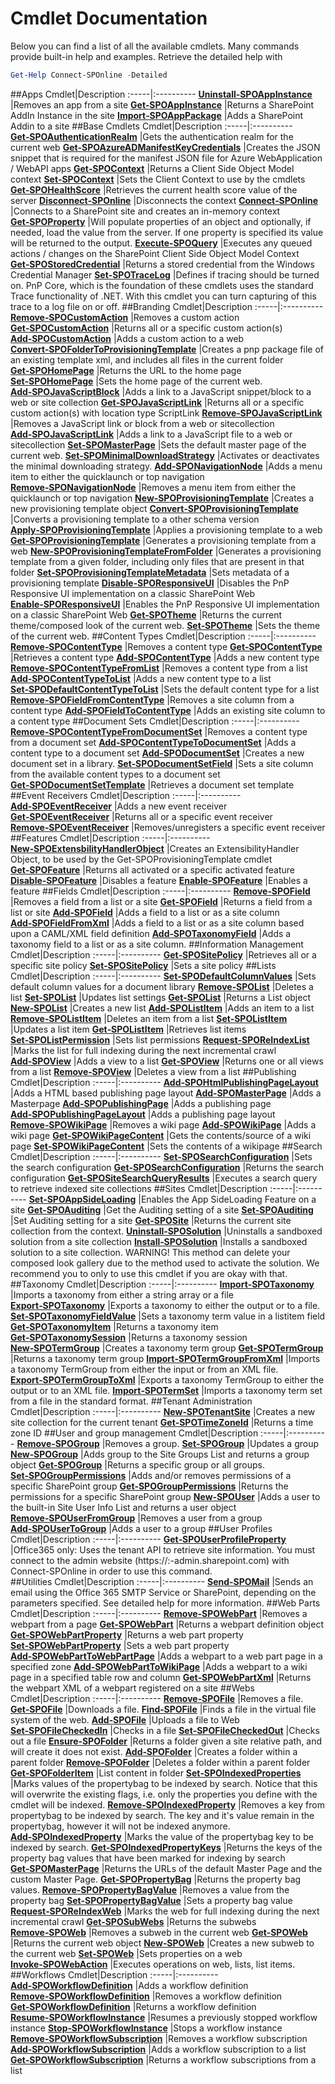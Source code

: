 # Cmdlet Documentation #
Below you can find a list of all the available cmdlets. Many commands provide built-in help and examples. Retrieve the detailed help with 

```powershell
Get-Help Connect-SPOnline -Detailed
```

##Apps
Cmdlet|Description
:-----|:----------
**[Uninstall&#8209;SPOAppInstance](UninstallSPOAppInstance.md)** |Removes an app from a site
**[Get&#8209;SPOAppInstance](GetSPOAppInstance.md)** |Returns a SharePoint AddIn Instance in the site
**[Import&#8209;SPOAppPackage](ImportSPOAppPackage.md)** |Adds a SharePoint Addin to a site
##Base Cmdlets
Cmdlet|Description
:-----|:----------
**[Get&#8209;SPOAuthenticationRealm](GetSPOAuthenticationRealm.md)** |Gets the authentication realm for the current web
**[Get&#8209;SPOAzureADManifestKeyCredentials](GetSPOAzureADManifestKeyCredentials.md)** |Creates the JSON snippet that is required for the manifest JSON file for Azure WebApplication / WebAPI apps
**[Get&#8209;SPOContext](GetSPOContext.md)** |Returns a Client Side Object Model context
**[Set&#8209;SPOContext](SetSPOContext.md)** |Sets the Client Context to use by the cmdlets
**[Get&#8209;SPOHealthScore](GetSPOHealthScore.md)** |Retrieves the current health score value of the server
**[Disconnect&#8209;SPOnline](DisconnectSPOnline.md)** |Disconnects the context
**[Connect&#8209;SPOnline](ConnectSPOnline.md)** |Connects to a SharePoint site and creates an in-memory context
**[Get&#8209;SPOProperty](GetSPOProperty.md)** |Will populate properties of an object and optionally, if needed, load the value from the server. If one property is specified its value will be returned to the output.
**[Execute&#8209;SPOQuery](ExecuteSPOQuery.md)** |Executes any queued actions / changes on the SharePoint Client Side Object Model Context
**[Get&#8209;SPOStoredCredential](GetSPOStoredCredential.md)** |Returns a stored credential from the Windows Credential Manager
**[Set&#8209;SPOTraceLog](SetSPOTraceLog.md)** |Defines if tracing should be turned on. PnP Core, which is the foundation of these cmdlets uses the standard Trace functionality of .NET. With this cmdlet you can turn capturing of this trace to a log file on or off.
##Branding
Cmdlet|Description
:-----|:----------
**[Remove&#8209;SPOCustomAction](RemoveSPOCustomAction.md)** |Removes a custom action
**[Get&#8209;SPOCustomAction](GetSPOCustomAction.md)** |Returns all or a specific custom action(s)
**[Add&#8209;SPOCustomAction](AddSPOCustomAction.md)** |Adds a custom action to a web
**[Convert&#8209;SPOFolderToProvisioningTemplate](ConvertSPOFolderToProvisioningTemplate.md)** |Creates a pnp package file of an existing template xml, and includes all files in the current folder
**[Get&#8209;SPOHomePage](GetSPOHomePage.md)** |Returns the URL to the home page
**[Set&#8209;SPOHomePage](SetSPOHomePage.md)** |Sets the home page of the current web.
**[Add&#8209;SPOJavaScriptBlock](AddSPOJavaScriptBlock.md)** |Adds a link to a JavaScript snippet/block to a web or site collection
**[Get&#8209;SPOJavaScriptLink](GetSPOJavaScriptLink.md)** |Returns all or a specific custom action(s) with location type ScriptLink
**[Remove&#8209;SPOJavaScriptLink](RemoveSPOJavaScriptLink.md)** |Removes a JavaScript link or block from a web or sitecollection
**[Add&#8209;SPOJavaScriptLink](AddSPOJavaScriptLink.md)** |Adds a link to a JavaScript file to a web or sitecollection
**[Set&#8209;SPOMasterPage](SetSPOMasterPage.md)** |Sets the default master page of the current web.
**[Set&#8209;SPOMinimalDownloadStrategy](SetSPOMinimalDownloadStrategy.md)** |Activates or deactivates the minimal downloading strategy.
**[Add&#8209;SPONavigationNode](AddSPONavigationNode.md)** |Adds a menu item to either the quicklaunch or top navigation
**[Remove&#8209;SPONavigationNode](RemoveSPONavigationNode.md)** |Removes a menu item from either the quicklaunch or top navigation
**[New&#8209;SPOProvisioningTemplate](NewSPOProvisioningTemplate.md)** |Creates a new provisioning template object
**[Convert&#8209;SPOProvisioningTemplate](ConvertSPOProvisioningTemplate.md)** |Converts a provisioning template to a other schema version
**[Apply&#8209;SPOProvisioningTemplate](ApplySPOProvisioningTemplate.md)** |Applies a provisioning template to a web
**[Get&#8209;SPOProvisioningTemplate](GetSPOProvisioningTemplate.md)** |Generates a provisioning template from a web
**[New&#8209;SPOProvisioningTemplateFromFolder](NewSPOProvisioningTemplateFromFolder.md)** |Generates a provisioning template from a given folder, including only files that are present in that folder
**[Set&#8209;SPOProvisioningTemplateMetadata](SetSPOProvisioningTemplateMetadata.md)** |Sets metadata of a provisioning template
**[Disable&#8209;SPOResponsiveUI](DisableSPOResponsiveUI.md)** |Disables the PnP Responsive UI implementation on a classic SharePoint Web
**[Enable&#8209;SPOResponsiveUI](EnableSPOResponsiveUI.md)** |Enables the PnP Responsive UI implementation on a classic SharePoint Web
**[Get&#8209;SPOTheme](GetSPOTheme.md)** |Returns the current theme/composed look of the current web.
**[Set&#8209;SPOTheme](SetSPOTheme.md)** |Sets the theme of the current web.
##Content Types
Cmdlet|Description
:-----|:----------
**[Remove&#8209;SPOContentType](RemoveSPOContentType.md)** |Removes a content type
**[Get&#8209;SPOContentType](GetSPOContentType.md)** |Retrieves a content type
**[Add&#8209;SPOContentType](AddSPOContentType.md)** |Adds a new content type
**[Remove&#8209;SPOContentTypeFromList](RemoveSPOContentTypeFromList.md)** |Removes a content type from a list
**[Add&#8209;SPOContentTypeToList](AddSPOContentTypeToList.md)** |Adds a new content type to a list
**[Set&#8209;SPODefaultContentTypeToList](SetSPODefaultContentTypeToList.md)** |Sets the default content type for a list
**[Remove&#8209;SPOFieldFromContentType](RemoveSPOFieldFromContentType.md)** |Removes a site column from a content type
**[Add&#8209;SPOFieldToContentType](AddSPOFieldToContentType.md)** |Adds an existing site column to a content type
##Document Sets
Cmdlet|Description
:-----|:----------
**[Remove&#8209;SPOContentTypeFromDocumentSet](RemoveSPOContentTypeFromDocumentSet.md)** |Removes a content type from a document set
**[Add&#8209;SPOContentTypeToDocumentSet](AddSPOContentTypeToDocumentSet.md)** |Adds a content type to a document set
**[Add&#8209;SPODocumentSet](AddSPODocumentSet.md)** |Creates a new document set in a library.
**[Set&#8209;SPODocumentSetField](SetSPODocumentSetField.md)** |Sets a site column from the available content types to a document set
**[Get&#8209;SPODocumentSetTemplate](GetSPODocumentSetTemplate.md)** |Retrieves a document set template
##Event Receivers
Cmdlet|Description
:-----|:----------
**[Add&#8209;SPOEventReceiver](AddSPOEventReceiver.md)** |Adds a new event receiver
**[Get&#8209;SPOEventReceiver](GetSPOEventReceiver.md)** |Returns all or a specific event receiver
**[Remove&#8209;SPOEventReceiver](RemoveSPOEventReceiver.md)** |Removes/unregisters a specific event receiver
##Features
Cmdlet|Description
:-----|:----------
**[New&#8209;SPOExtensbilityHandlerObject](NewSPOExtensbilityHandlerObject.md)** |Creates an ExtensibilityHandler Object, to be used by the Get-SPOProvisioningTemplate cmdlet
**[Get&#8209;SPOFeature](GetSPOFeature.md)** |Returns all activated or a specific activated feature
**[Disable&#8209;SPOFeature](DisableSPOFeature.md)** |Disables a feature
**[Enable&#8209;SPOFeature](EnableSPOFeature.md)** |Enables a feature
##Fields
Cmdlet|Description
:-----|:----------
**[Remove&#8209;SPOField](RemoveSPOField.md)** |Removes a field from a list or a site
**[Get&#8209;SPOField](GetSPOField.md)** |Returns a field from a list or site
**[Add&#8209;SPOField](AddSPOField.md)** |Adds a field to a list or as a site column
**[Add&#8209;SPOFieldFromXml](AddSPOFieldFromXml.md)** |Adds a field to a list or as a site column based upon a CAML/XML field definition
**[Add&#8209;SPOTaxonomyField](AddSPOTaxonomyField.md)** |Adds a taxonomy field to a list or as a site column.
##Information Management
Cmdlet|Description
:-----|:----------
**[Get&#8209;SPOSitePolicy](GetSPOSitePolicy.md)** |Retrieves all or a specific site policy
**[Set&#8209;SPOSitePolicy](SetSPOSitePolicy.md)** |Sets a site policy
##Lists
Cmdlet|Description
:-----|:----------
**[Set&#8209;SPODefaultColumnValues](SetSPODefaultColumnValues.md)** |Sets default column values for a document library
**[Remove&#8209;SPOList](RemoveSPOList.md)** |Deletes a list
**[Set&#8209;SPOList](SetSPOList.md)** |Updates list settings
**[Get&#8209;SPOList](GetSPOList.md)** |Returns a List object
**[New&#8209;SPOList](NewSPOList.md)** |Creates a new list
**[Add&#8209;SPOListItem](AddSPOListItem.md)** |Adds an item to a list
**[Remove&#8209;SPOListItem](RemoveSPOListItem.md)** |Deletes an item from a list
**[Set&#8209;SPOListItem](SetSPOListItem.md)** |Updates a list item
**[Get&#8209;SPOListItem](GetSPOListItem.md)** |Retrieves list items
**[Set&#8209;SPOListPermission](SetSPOListPermission.md)** |Sets list permissions
**[Request&#8209;SPOReIndexList](RequestSPOReIndexList.md)** |Marks the list for full indexing during the next incremental crawl
**[Add&#8209;SPOView](AddSPOView.md)** |Adds a view to a list
**[Get&#8209;SPOView](GetSPOView.md)** |Returns one or all views from a list
**[Remove&#8209;SPOView](RemoveSPOView.md)** |Deletes a view from a list
##Publishing
Cmdlet|Description
:-----|:----------
**[Add&#8209;SPOHtmlPublishingPageLayout](AddSPOHtmlPublishingPageLayout.md)** |Adds a HTML based publishing page layout
**[Add&#8209;SPOMasterPage](AddSPOMasterPage.md)** |Adds a Masterpage
**[Add&#8209;SPOPublishingPage](AddSPOPublishingPage.md)** |Adds a publishing page
**[Add&#8209;SPOPublishingPageLayout](AddSPOPublishingPageLayout.md)** |Adds a publishing page layout
**[Remove&#8209;SPOWikiPage](RemoveSPOWikiPage.md)** |Removes a wiki page
**[Add&#8209;SPOWikiPage](AddSPOWikiPage.md)** |Adds a wiki page
**[Get&#8209;SPOWikiPageContent](GetSPOWikiPageContent.md)** |Gets the contents/source of a wiki page
**[Set&#8209;SPOWikiPageContent](SetSPOWikiPageContent.md)** |Sets the contents of a wikipage
##Search
Cmdlet|Description
:-----|:----------
**[Set&#8209;SPOSearchConfiguration](SetSPOSearchConfiguration.md)** |Sets the search configuration
**[Get&#8209;SPOSearchConfiguration](GetSPOSearchConfiguration.md)** |Returns the search configuration
**[Get&#8209;SPOSiteSearchQueryResults](GetSPOSiteSearchQueryResults.md)** |Executes a search query to retrieve indexed site collections
##Sites
Cmdlet|Description
:-----|:----------
**[Set&#8209;SPOAppSideLoading](SetSPOAppSideLoading.md)** |Enables the App SideLoading Feature on a site
**[Get&#8209;SPOAuditing](GetSPOAuditing.md)** |Get the Auditing setting of a site
**[Set&#8209;SPOAuditing](SetSPOAuditing.md)** |Set Auditing setting for a site
**[Get&#8209;SPOSite](GetSPOSite.md)** |Returns the current site collection from the context.
**[Uninstall&#8209;SPOSolution](UninstallSPOSolution.md)** |Uninstalls a sandboxed solution from a site collection
**[Install&#8209;SPOSolution](InstallSPOSolution.md)** |Installs a sandboxed solution to a site collection. WARNING! This method can delete your composed look gallery due to the method used to activate the solution. We recommend you to only to use this cmdlet if you are okay with that.
##Taxonomy
Cmdlet|Description
:-----|:----------
**[Import&#8209;SPOTaxonomy](ImportSPOTaxonomy.md)** |Imports a taxonomy from either a string array or a file
**[Export&#8209;SPOTaxonomy](ExportSPOTaxonomy.md)** |Exports a taxonomy to either the output or to a file.
**[Set&#8209;SPOTaxonomyFieldValue](SetSPOTaxonomyFieldValue.md)** |Sets a taxonomy term value in a listitem field
**[Get&#8209;SPOTaxonomyItem](GetSPOTaxonomyItem.md)** |Returns a taxonomy item
**[Get&#8209;SPOTaxonomySession](GetSPOTaxonomySession.md)** |Returns a taxonomy session
**[New&#8209;SPOTermGroup](NewSPOTermGroup.md)** |Creates a taxonomy term group
**[Get&#8209;SPOTermGroup](GetSPOTermGroup.md)** |Returns a taxonomy term group
**[Import&#8209;SPOTermGroupFromXml](ImportSPOTermGroupFromXml.md)** |Imports a taxonomy TermGroup from either the input or from an XML file.
**[Export&#8209;SPOTermGroupToXml](ExportSPOTermGroupToXml.md)** |Exports a taxonomy TermGroup to either the output or to an XML file.
**[Import&#8209;SPOTermSet](ImportSPOTermSet.md)** |Imports a taxonomy term set from a file in the standard format.
##Tenant Administration
Cmdlet|Description
:-----|:----------
**[New&#8209;SPOTenantSite](NewSPOTenantSite.md)** |Creates a new site collection for the current tenant
**[Get&#8209;SPOTimeZoneId](GetSPOTimeZoneId.md)** |Returns a time zone ID
##User and group management
Cmdlet|Description
:-----|:----------
**[Remove&#8209;SPOGroup](RemoveSPOGroup.md)** |Removes a group.
**[Set&#8209;SPOGroup](SetSPOGroup.md)** |Updates a group
**[New&#8209;SPOGroup](NewSPOGroup.md)** |Adds group to the Site Groups List and returns a group object
**[Get&#8209;SPOGroup](GetSPOGroup.md)** |Returns a specific group or all groups.
**[Set&#8209;SPOGroupPermissions](SetSPOGroupPermissions.md)** |Adds and/or removes permissions of a specific SharePoint group
**[Get&#8209;SPOGroupPermissions](GetSPOGroupPermissions.md)** |Returns the permissions for a specific SharePoint group
**[New&#8209;SPOUser](NewSPOUser.md)** |Adds a user to the built-in Site User Info List and returns a user object
**[Remove&#8209;SPOUserFromGroup](RemoveSPOUserFromGroup.md)** |Removes a user from a group
**[Add&#8209;SPOUserToGroup](AddSPOUserToGroup.md)** |Adds a user to a group
##User Profiles
Cmdlet|Description
:-----|:----------
**[Get&#8209;SPOUserProfileProperty](GetSPOUserProfileProperty.md)** |Office365 only: Uses the tenant API to retrieve site information.  You must connect to the admin website (https://:<tenant>-admin.sharepoint.com) with Connect-SPOnline in order to use this command.  
##Utilities
Cmdlet|Description
:-----|:----------
**[Send&#8209;SPOMail](SendSPOMail.md)** |Sends an email using the Office 365 SMTP Service or SharePoint, depending on the parameters specified. See detailed help for more information.
##Web Parts
Cmdlet|Description
:-----|:----------
**[Remove&#8209;SPOWebPart](RemoveSPOWebPart.md)** |Removes a webpart from a page
**[Get&#8209;SPOWebPart](GetSPOWebPart.md)** |Returns a webpart definition object
**[Get&#8209;SPOWebPartProperty](GetSPOWebPartProperty.md)** |Returns a web part property
**[Set&#8209;SPOWebPartProperty](SetSPOWebPartProperty.md)** |Sets a web part property
**[Add&#8209;SPOWebPartToWebPartPage](AddSPOWebPartToWebPartPage.md)** |Adds a webpart to a web part page in a specified zone
**[Add&#8209;SPOWebPartToWikiPage](AddSPOWebPartToWikiPage.md)** |Adds a webpart to a wiki page in a specified table row and column
**[Get&#8209;SPOWebPartXml](GetSPOWebPartXml.md)** |Returns the webpart XML of a webpart registered on a site
##Webs
Cmdlet|Description
:-----|:----------
**[Remove&#8209;SPOFile](RemoveSPOFile.md)** |Removes a file.
**[Get&#8209;SPOFile](GetSPOFile.md)** |Downloads a file.
**[Find&#8209;SPOFile](FindSPOFile.md)** |Finds a file in the virtual file system of the web.
**[Add&#8209;SPOFile](AddSPOFile.md)** |Uploads a file to Web
**[Set&#8209;SPOFileCheckedIn](SetSPOFileCheckedIn.md)** |Checks in a file
**[Set&#8209;SPOFileCheckedOut](SetSPOFileCheckedOut.md)** |Checks out a file
**[Ensure&#8209;SPOFolder](EnsureSPOFolder.md)** |Returns a folder given a site relative path, and will create it does not exist.
**[Add&#8209;SPOFolder](AddSPOFolder.md)** |Creates a folder within a parent folder
**[Remove&#8209;SPOFolder](RemoveSPOFolder.md)** |Deletes a folder within a parent folder
**[Get&#8209;SPOFolderItem](GetSPOFolderItem.md)** |List content in folder
**[Set&#8209;SPOIndexedProperties](SetSPOIndexedProperties.md)** |Marks values of the propertybag to be indexed by search. Notice that this will overwrite the existing flags, i.e. only the properties you define with the cmdlet will be indexed.
**[Remove&#8209;SPOIndexedProperty](RemoveSPOIndexedProperty.md)** |Removes a key from propertybag to be indexed by search. The key and it's value remain in the propertybag, however it will not be indexed anymore.
**[Add&#8209;SPOIndexedProperty](AddSPOIndexedProperty.md)** |Marks the value of the propertybag key to be indexed by search.
**[Get&#8209;SPOIndexedPropertyKeys](GetSPOIndexedPropertyKeys.md)** |Returns the keys of the property bag values that have been marked for indexing by search
**[Get&#8209;SPOMasterPage](GetSPOMasterPage.md)** |Returns the URLs of the default Master Page and the custom Master Page.
**[Get&#8209;SPOPropertyBag](GetSPOPropertyBag.md)** |Returns the property bag values.
**[Remove&#8209;SPOPropertyBagValue](RemoveSPOPropertyBagValue.md)** |Removes a value from the property bag
**[Set&#8209;SPOPropertyBagValue](SetSPOPropertyBagValue.md)** |Sets a property bag value
**[Request&#8209;SPOReIndexWeb](RequestSPOReIndexWeb.md)** |Marks the web for full indexing during the next incremental crawl
**[Get&#8209;SPOSubWebs](GetSPOSubWebs.md)** |Returns the subwebs
**[Remove&#8209;SPOWeb](RemoveSPOWeb.md)** |Removes a subweb in the current web
**[Get&#8209;SPOWeb](GetSPOWeb.md)** |Returns the current web object
**[New&#8209;SPOWeb](NewSPOWeb.md)** |Creates a new subweb to the current web
**[Set&#8209;SPOWeb](SetSPOWeb.md)** |Sets properties on a web
**[Invoke&#8209;SPOWebAction](InvokeSPOWebAction.md)** |Executes operations on web, lists, list items.
##Workflows
Cmdlet|Description
:-----|:----------
**[Add&#8209;SPOWorkflowDefinition](AddSPOWorkflowDefinition.md)** |Adds a workflow definition
**[Remove&#8209;SPOWorkflowDefinition](RemoveSPOWorkflowDefinition.md)** |Removes a workflow definition
**[Get&#8209;SPOWorkflowDefinition](GetSPOWorkflowDefinition.md)** |Returns a workflow definition
**[Resume&#8209;SPOWorkflowInstance](ResumeSPOWorkflowInstance.md)** |Resumes a previously stopped workflow instance
**[Stop&#8209;SPOWorkflowInstance](StopSPOWorkflowInstance.md)** |Stops a workflow instance
**[Remove&#8209;SPOWorkflowSubscription](RemoveSPOWorkflowSubscription.md)** |Removes a workflow subscription
**[Add&#8209;SPOWorkflowSubscription](AddSPOWorkflowSubscription.md)** |Adds a workflow subscription to a list
**[Get&#8209;SPOWorkflowSubscription](GetSPOWorkflowSubscription.md)** |Returns a workflow subscriptions from a list
